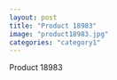 ```yaml
---
layout: post
title: "Product 18983"
image: "product18983.jpg"
categories: "category1"
---
```

Product 18983
